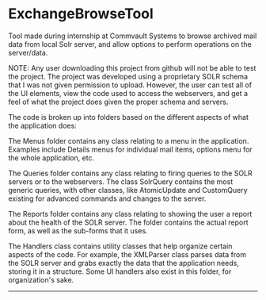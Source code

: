 # ExchangeBrowseTool
Tool made during internship at Commvault Systems to browse archived mail data from local Solr server, and allow options to perform operations on the server/data.

NOTE: Any user downloading this project from github will not be able to test the project. The project was developed using a proprietary SOLR schema that I was not given permission to upload. However, the user can test all of the UI elements, view the code used to access the webservers, and get a feel of what the project does given the proper schema and servers.

The code is broken up into folders based on the different aspects of what the application does:

The Menus folder contains any class relating to a menu in the application. Examples include Details menus for individual mail items, options menu for the whole application, etc.

The Queries folder contains any class relating to firing queries to the SOLR servers or to the webservers. The class SolrQuery contains the most generic queries, with other classes, like AtomicUpdate and CustomQuery existing for advanced commands and changes to the server.

The Reports folder contains any class relating to showing the user a report about the health of the SOLR server. The folder contains the actual report form, as well as the sub-forms that it uses.

The Handlers class contains utility classes that help organize certain aspects of the code. For example, the XMLParser class parses data from the SOLR server and grabs exactly the data that the application needs, storing it in a structure. Some UI handlers also exist in this folder, for organization's sake.

--------------------------------------------------------------------------------------------------------------



